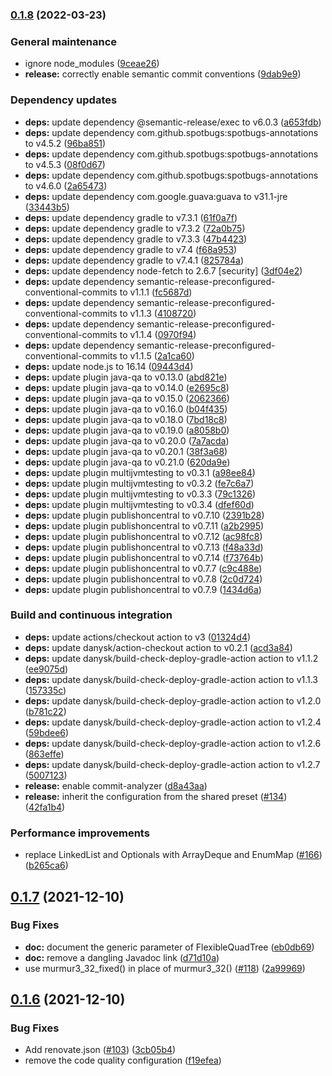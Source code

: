 ### [0.1.8](https://github.com/DanySK/java-quadtree/compare/0.1.7...0.1.8) (2022-03-23)


### General maintenance

* ignore node_modules ([9ceae26](https://github.com/DanySK/java-quadtree/commit/9ceae26254aac89ca1fed37696bdad091b6b0aa8))
* **release:** correctly enable semantic commit conventions ([9dab9e9](https://github.com/DanySK/java-quadtree/commit/9dab9e96d8458016bf631d10992a49702d163daa))


### Dependency updates

* **deps:** update dependency @semantic-release/exec to v6.0.3 ([a653fdb](https://github.com/DanySK/java-quadtree/commit/a653fdb1792323ed2c77e5af19ea5ae42da5411c))
* **deps:** update dependency com.github.spotbugs:spotbugs-annotations to v4.5.2 ([96ba851](https://github.com/DanySK/java-quadtree/commit/96ba851d7cabee7b8f12162f17e2e09405a43e44))
* **deps:** update dependency com.github.spotbugs:spotbugs-annotations to v4.5.3 ([08f0d67](https://github.com/DanySK/java-quadtree/commit/08f0d6798b94d767acdbacced73d7c2f29956358))
* **deps:** update dependency com.github.spotbugs:spotbugs-annotations to v4.6.0 ([2a65473](https://github.com/DanySK/java-quadtree/commit/2a65473b3dc696414fedbb6cfd9610c2faa2a6c7))
* **deps:** update dependency com.google.guava:guava to v31.1-jre ([33443b5](https://github.com/DanySK/java-quadtree/commit/33443b50ef796dc7784df16426f34f7ace175bb1))
* **deps:** update dependency gradle to v7.3.1 ([61f0a7f](https://github.com/DanySK/java-quadtree/commit/61f0a7fc68d92de3bfa9c303dab1d052d6237169))
* **deps:** update dependency gradle to v7.3.2 ([72a0b75](https://github.com/DanySK/java-quadtree/commit/72a0b7561e7fa00c43526b3b1d2d39be4beadb2a))
* **deps:** update dependency gradle to v7.3.3 ([47b4423](https://github.com/DanySK/java-quadtree/commit/47b44232cf3b7d22a044560acfef58a6da60553f))
* **deps:** update dependency gradle to v7.4 ([f68a953](https://github.com/DanySK/java-quadtree/commit/f68a953013f29d9fb6d448e0a0abfcd00dd503a3))
* **deps:** update dependency gradle to v7.4.1 ([825784a](https://github.com/DanySK/java-quadtree/commit/825784a0771cafd7fcb5ecd4f06ef80ba78d8f09))
* **deps:** update dependency node-fetch to 2.6.7 [security] ([3df04e2](https://github.com/DanySK/java-quadtree/commit/3df04e206f93f5914526297b533f568a14f44122))
* **deps:** update dependency semantic-release-preconfigured-conventional-commits to v1.1.1 ([fc5687d](https://github.com/DanySK/java-quadtree/commit/fc5687d355d6ba8b974ff83ddad6180ec577f92a))
* **deps:** update dependency semantic-release-preconfigured-conventional-commits to v1.1.3 ([4108720](https://github.com/DanySK/java-quadtree/commit/410872048e5a70104983e25bf3353f7d224b55f7))
* **deps:** update dependency semantic-release-preconfigured-conventional-commits to v1.1.4 ([0970f94](https://github.com/DanySK/java-quadtree/commit/0970f9465da9d94773b82611e944b88cb52819aa))
* **deps:** update dependency semantic-release-preconfigured-conventional-commits to v1.1.5 ([2a1ca60](https://github.com/DanySK/java-quadtree/commit/2a1ca60466155e1c4982f6fc93d5ebdfd2b6221c))
* **deps:** update node.js to 16.14 ([09443d4](https://github.com/DanySK/java-quadtree/commit/09443d4a8fcbd3000a499b2eb5917d9f2ec06506))
* **deps:** update plugin java-qa to v0.13.0 ([abd821e](https://github.com/DanySK/java-quadtree/commit/abd821eae7baae2ec54d73a4317142bbce2e1acd))
* **deps:** update plugin java-qa to v0.14.0 ([e2695c8](https://github.com/DanySK/java-quadtree/commit/e2695c8104c7fbbf9bc4a22d2c7a2b371e7354e5))
* **deps:** update plugin java-qa to v0.15.0 ([2062366](https://github.com/DanySK/java-quadtree/commit/2062366a46d9216c1caad17cfe495d61aa7c79c6))
* **deps:** update plugin java-qa to v0.16.0 ([b04f435](https://github.com/DanySK/java-quadtree/commit/b04f435f40c473e4f8c7f0104b8773082c36e7c3))
* **deps:** update plugin java-qa to v0.18.0 ([7bd18c8](https://github.com/DanySK/java-quadtree/commit/7bd18c8b49718c6b606cac023c98b841c4e590df))
* **deps:** update plugin java-qa to v0.19.0 ([a8058b0](https://github.com/DanySK/java-quadtree/commit/a8058b0bf91b97ec6a35fcae3374492b6f106cea))
* **deps:** update plugin java-qa to v0.20.0 ([7a7acda](https://github.com/DanySK/java-quadtree/commit/7a7acda5add554c85ceeb3ae59951849ff5e2d70))
* **deps:** update plugin java-qa to v0.20.1 ([38f3a68](https://github.com/DanySK/java-quadtree/commit/38f3a68504e920c60a82e2d1f320300c19ce3855))
* **deps:** update plugin java-qa to v0.21.0 ([620da9e](https://github.com/DanySK/java-quadtree/commit/620da9e2f0c560909cf6ad906fd637c36839e9d0))
* **deps:** update plugin multijvmtesting to v0.3.1 ([a98ee84](https://github.com/DanySK/java-quadtree/commit/a98ee84c6269c667bd61ea3723fa5220dec99b8e))
* **deps:** update plugin multijvmtesting to v0.3.2 ([fe7c6a7](https://github.com/DanySK/java-quadtree/commit/fe7c6a703e6c37cf979ddea6da4782ba1fe43546))
* **deps:** update plugin multijvmtesting to v0.3.3 ([79c1326](https://github.com/DanySK/java-quadtree/commit/79c1326d7879ddfb8421dfa2ac6a6f806001b572))
* **deps:** update plugin multijvmtesting to v0.3.4 ([dfef60d](https://github.com/DanySK/java-quadtree/commit/dfef60dc5df293359a2528056f8e7e1d868d10cc))
* **deps:** update plugin publishoncentral to v0.7.10 ([2391b28](https://github.com/DanySK/java-quadtree/commit/2391b2869f163fffedbc6c6386398b28261733a7))
* **deps:** update plugin publishoncentral to v0.7.11 ([a2b2995](https://github.com/DanySK/java-quadtree/commit/a2b2995d91c9c634bd6929a8aa1bc9466069be13))
* **deps:** update plugin publishoncentral to v0.7.12 ([ac98fc8](https://github.com/DanySK/java-quadtree/commit/ac98fc82a900bb96faf117404f9900689602083f))
* **deps:** update plugin publishoncentral to v0.7.13 ([f48a33d](https://github.com/DanySK/java-quadtree/commit/f48a33d4a7bd92d1bd6fef8c53ebe9c5f9ae28d5))
* **deps:** update plugin publishoncentral to v0.7.14 ([f73764b](https://github.com/DanySK/java-quadtree/commit/f73764b53e3ce1cacf5e3ddd743c5dd7bd1d9edf))
* **deps:** update plugin publishoncentral to v0.7.7 ([c9c488e](https://github.com/DanySK/java-quadtree/commit/c9c488ea92df87c82d35d18abc70ad52554b2eff))
* **deps:** update plugin publishoncentral to v0.7.8 ([2c0d724](https://github.com/DanySK/java-quadtree/commit/2c0d72413bf823dca06e98807f12119cc6b52272))
* **deps:** update plugin publishoncentral to v0.7.9 ([1434d6a](https://github.com/DanySK/java-quadtree/commit/1434d6a2a71cbe45448f516b4dccc29e55a7ab47))


### Build and continuous integration

* **deps:** update actions/checkout action to v3 ([01324d4](https://github.com/DanySK/java-quadtree/commit/01324d466c99f1f43bc5756f6781f110f869e989))
* **deps:** update danysk/action-checkout action to v0.2.1 ([acd3a84](https://github.com/DanySK/java-quadtree/commit/acd3a844895090dce5e9e14e376bd1104c8afdf9))
* **deps:** update danysk/build-check-deploy-gradle-action action to v1.1.2 ([ee9075d](https://github.com/DanySK/java-quadtree/commit/ee9075df2327f4368db3d130af155b19621f3fde))
* **deps:** update danysk/build-check-deploy-gradle-action action to v1.1.3 ([157335c](https://github.com/DanySK/java-quadtree/commit/157335c491225c73d6d650cd98aab757306bb8fc))
* **deps:** update danysk/build-check-deploy-gradle-action action to v1.2.0 ([b781c22](https://github.com/DanySK/java-quadtree/commit/b781c22e5d366fe7b8f56ad75aadb1c41386ee63))
* **deps:** update danysk/build-check-deploy-gradle-action action to v1.2.4 ([59bdee6](https://github.com/DanySK/java-quadtree/commit/59bdee6c146c888aa6059fbaf10835ad86b44524))
* **deps:** update danysk/build-check-deploy-gradle-action action to v1.2.6 ([863effe](https://github.com/DanySK/java-quadtree/commit/863effe9d66634577f7e75e17e033428dad4c597))
* **deps:** update danysk/build-check-deploy-gradle-action action to v1.2.7 ([5007123](https://github.com/DanySK/java-quadtree/commit/5007123dc4681f5fd81bf243072ee4d2d2a094bf))
* **release:** enable commit-analyzer ([d8a43aa](https://github.com/DanySK/java-quadtree/commit/d8a43aa645662591df3baeb7b882c2d266b940a7))
* **release:** inherit the configuration from the shared preset ([#134](https://github.com/DanySK/java-quadtree/issues/134)) ([42fa1b4](https://github.com/DanySK/java-quadtree/commit/42fa1b4dc0ae6fc889b6ba455a15e428b534db5a))


### Performance improvements

* replace LinkedList and Optionals with ArrayDeque and EnumMap ([#166](https://github.com/DanySK/java-quadtree/issues/166)) ([b265ca6](https://github.com/DanySK/java-quadtree/commit/b265ca6cda1df41b95694ca065a2d127cc2b8c6e))

## [0.1.7](https://github.com/DanySK/java-quadtree/compare/0.1.6...0.1.7) (2021-12-10)


### Bug Fixes

* **doc:** document the generic parameter of FlexibleQuadTree ([eb0db69](https://github.com/DanySK/java-quadtree/commit/eb0db698b898a6487e4ab954f39fcaee27d7b012))
* **doc:** remove a dangling Javadoc link ([d71d10a](https://github.com/DanySK/java-quadtree/commit/d71d10a5af6c42da7a081732496177b9e0753c55))
* use murmur3_32_fixed() in place of murmur3_32() ([#118](https://github.com/DanySK/java-quadtree/issues/118)) ([2a99969](https://github.com/DanySK/java-quadtree/commit/2a9996972b33273c0c631aa3d1cffe3d2ec836b2))

## [0.1.6](https://github.com/DanySK/java-quadtree/compare/0.1.5...0.1.6) (2021-12-10)


### Bug Fixes

* Add renovate.json ([#103](https://github.com/DanySK/java-quadtree/issues/103)) ([3cb05b4](https://github.com/DanySK/java-quadtree/commit/3cb05b4127e8b7fad9a7379cb4dbff0f8d70f29d))
* remove the code quality configuration ([f19efea](https://github.com/DanySK/java-quadtree/commit/f19efea88900de76ab63961529617016c953e0bd))
